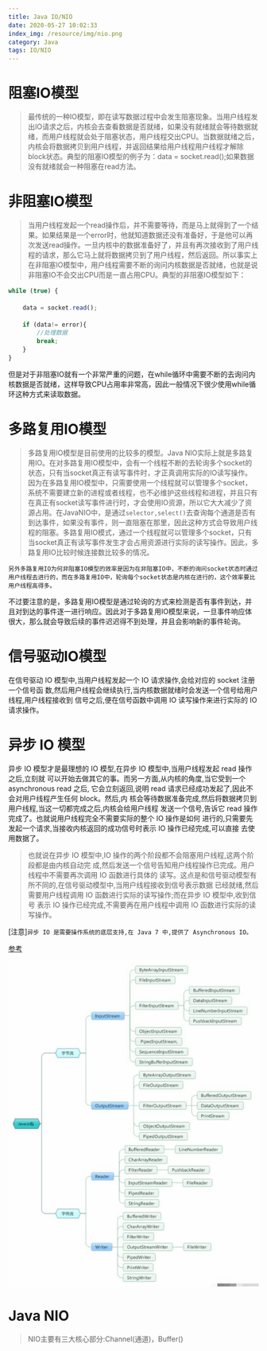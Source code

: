 ```yaml
---
title: Java IO/NIO
date: 2020-05-27 10:02:33
index_img: /resource/img/nio.png
category: Java
tags: IO/NIO
---
```


# 阻塞IO模型
>最传统的一种IO模型，即在读写数据过程中会发生阻塞现象。当用户线程发出IO请求之后，内核会去查看数据是否就绪，如果没有就绪就会等待数据就绪，而用户线程就会处于阻塞状态，用户线程交出CPU。当数据就绪之后，内核会将数据拷贝到用户线程，并返回结果给用户线程用户线程才解除block状态。典型的阻塞IO模型的例子为：data = socket.read();如果数据没有就绪就会一种阻塞在read方法。

# 非阻塞IO模型
>当用户线程发起一个read操作后，并不需要等待，而是马上就得到了一个结果。如果结果是一个error时，他就知道数据还没有准备好，于是他可以再次发送read操作。一旦内核中的数据准备好了，并且有再次接收到了用户线程的请求，那么它马上就将数据拷贝到了用户线程，然后返回。所以事实上在非阻塞IO模型中，用户线程需要不断的询问内核数据是否就绪，也就是说非阻塞IO不会交出CPU而是一直占用CPU。典型的非阻塞IO模型如下：

```javascript
while (true) {
    
    data = socket.read();
    
    if (data!= error){
        //处理数据
        break;
    } 
}
```
但是对于非阻塞IO就有一个非常严重的问题，在while循环中需要不断的去询问内核数据是否就绪，这样导致CPU占用率非常高，因此一般情况下很少使用while循环这种方式来读取数据。

# 多路复用IO模型
>多路复用IO模型是目前使用的比较多的模型。Java NIO实际上就是多路复用IO。在对多路复用IO模型中，会有一个线程不断的去轮询多个socket的状态，只有当socket真正有读写事件时，才正真调用实际的IO读写操作。因为在多路复用IO模型中，只需要使用一个线程就可以管理多个socket，系统不需要建立新的进程或者线程，也不必维护这些线程和进程，并且只有在真正有socket读写事件进行时，才会使用IO资源，所以它大大减少了资源占用。在JavaNIO中，是通过`selector,select()`去查询每个通道是否有到达事件，如果没有事件，则一直阻塞在那里，因此这种方式会导致用户线程的阻塞。多路复用IO模式，通过一个线程就可以管理多个socket，只有当socket真正有读写事件发生才会占用资源进行实际的读写操作。因此，多路复用IO比较时候连接数比较多的情况。

```text
另外多路复用IO为何非阻塞IO模型的效率是因为在非阻塞IO中，不断的询问socket状态时通过用户线程去进行的，而在多路复用IO中，轮询每个socket状态是内核在进行的，这个效率要比用户线程高得多。
```

不过要注意的是，多路复用IO模型是通过轮询的方式来检测是否有事件到达，并且对到达的事件逐一进行响应。因此对于多路复用IO模型来说，一旦事件响应体很大，那么就会导致后续的事件迟迟得不到处理，并且会影响新的事件轮询。

# 信号驱动IO模型
在信号驱动 IO 模型中,当用户线程发起一个 IO 请求操作,会给对应的 socket 注册一个信号函
数,然后用户线程会继续执行,当内核数据就绪时会发送一个信号给用户线程,用户线程接收到
信号之后,便在信号函数中调用 IO 读写操作来进行实际的 IO 请求操作。

# 异步 IO 模型
异步 IO 模型才是最理想的 IO 模型,在异步 IO 模型中,当用户线程发起 read 操作之后,立刻就
可以开始去做其它的事。而另一方面,从内核的角度,当它受到一个 asynchronous read 之后,
它会立刻返回,说明 read 请求已经成功发起了,因此不会对用户线程产生任何 block。然后,内
核会等待数据准备完成,然后将数据拷贝到用户线程,当这一切都完成之后,内核会给用户线程
发送一个信号,告诉它 read 操作完成了。也就说用户线程完全不需要实际的整个 IO 操作是如何
进行的,只需要先发起一个请求,当接收内核返回的成功信号时表示 IO 操作已经完成,可以直接
去使用数据了。

>也就说在异步 IO 模型中,IO 操作的两个阶段都不会阻塞用户线程,这两个阶段都是由内核自动完
成,然后发送一个信号告知用户线程操作已完成。用户线程中不需要再次调用 IO 函数进行具体的
读写。这点是和信号驱动模型有所不同的,在信号驱动模型中,当用户线程接收到信号表示数据
已经就绪,然后需要用户线程调用 IO 函数进行实际的读写操作;而在异步 IO 模型中,收到信号
表示 IO 操作已经完成,不需要再在用户线程中调用 IO 函数进行实际的读写操作。


[注意\]`异步 IO 是需要操作系统的底层支持,在 Java 7 中,提供了 Asynchronous IO。`

[参考](http://www.importnew.com/19816.html)

![avatar](/resource/img/javaio.png)


# Java NIO

>NIO主要有三大核心部分:Channel(通道)，Buffer()
